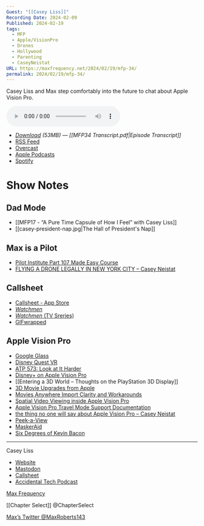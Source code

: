 ```yaml
---
Guest: "[[Casey Liss]]"
Recording Date: 2024-02-09
Published: 2024-02-19
tags:
  - MFP
  - Apple/VisionPro
  - Drones
  - Hollywood
  - Parenting
  - CaseyNeistat
URL: https://maxfrequency.net/2024/02/19/mfp-34/
permalink: 2024/02/19/mfp-34/
---
```

Casey Liss and Max step comfortably into the future to chat about Apple Vision Pro.

<audio controls>
  <source src="https://traffic.libsyn.com/maxfrequency/MFP34_Final.mp3">
</audio>

- *[Download](https://traffic.libsyn.com/maxfrequency/MFP34_Final.mp3) (53MB)  — [[MFP34 Transcript.pdf|Episode Transcript]]*
- [RSS Feed](https://maxfrequency.libsyn.com/rss)
- [Overcast](https://overcast.fm/itunes1557043396)
- [Apple Podcasts](https://podcasts.apple.com/us/podcast/the-max-frequency-podcast/id1557043396)
- [Spotify](https://open.spotify.com/show/3W1LwBNmhZ6s5QmQViWXKn)

# Show Notes
## Dad Mode

- [[MFP17 - “A Pure Time Capsule of How I Feel” with Casey Liss]]
- [[casey-president-nap.jpg|The Hall of President's Nap]]
## Max is a Pilot

- [Pilot Institute Part 107 Made Easy Course](https://pilotinstitute.com/course/part-107-remote-pilot/?gad_source=1)
- [FLYING A DRONE LEGALLY IN NEW YORK CITY – Casey Neistat](https://youtube.com/watch?v=pKUT5lY3Ew0)
## Callsheet

- [Callsheet - App Store](https://apps.apple.com/us/app/callsheet-find-cast-crew/id1672356376?platform=iphone)
- *[Watchmen](https://en.wikipedia.org/wiki/Watchmen#Adaptations)*
- [*Watchmen* (TV Sreries)](https://en.wikipedia.org/wiki/Watchmen_(TV_series))
- [GIFwrapped](https://gifwrapped.co)
## Apple Vision Pro

- [Google Glass](https://en.wikipedia.org/wiki/Google_Glass)
- [Disney Quest VR](https://www.roadtovr.com/end-of-an-era-disneyquest-first-vr-attraction-set-to-close/)
- [ATP 573: Look at It Harder](https://atp.fm/573)
- [Disney+ on Apple Vision Pro](https://thewaltdisneycompany.com/disney-apple-vision-pro/)
- [[Entering a 3D World – Thoughts on the PlayStation 3D Display]]
- [3D Movie Upgrades from Apple](https://www.apple.com/newsroom/2024/01/apple-previews-new-entertainment-experiences-launching-with-apple-vision-pro/)
- [Movies Anywhere Import Clarity and Workarounds](https://www.reddit.com/r/VisionPro/comments/1aspxx7/how_to_upgrade_movies_imported_from_movies/)
- [Spatial Video Viewing inside Apple Vision Pro](https://youtube.com/watch?v=aReZHbTIhxg)
- [Apple Vision Pro Travel Mode Support Documentation](https://support.apple.com/en-us/HT214045)
- [the thing no one will say about Apple Vision Pro – Casey Neistat](https://youtube.com/watch?v=UvkgmyfMPks)
- [Peek-a-View](https://apps.apple.com/us/app/peek-a-view/id1491554407?ls=1)
- [MaskerAid](https://apps.apple.com/us/app/maskeraid/id1590163828)
- [Six Degrees of Kevin Bacon](https://en.wikipedia.org/wiki/Six_Degrees_of_Kevin_Bacon)

---
Casey Liss

- [Website](https://www.caseyliss.com/)
- [Mastodon](https://mastodon.social/@caseyliss)
- [Callsheet](https://apps.apple.com/us/app/callsheet-find-cast-crew/id1672356376?platform=iphone)
- [Accidental Tech Podcast](https://atp.fm/)

[Max Frequency](https://www.maxfrequency.net/)

[[Chapter Select]] @ChapterSelect

[Max’s Twitter @MaxRoberts143](https://www.twitter.com/MaxRoberts143)